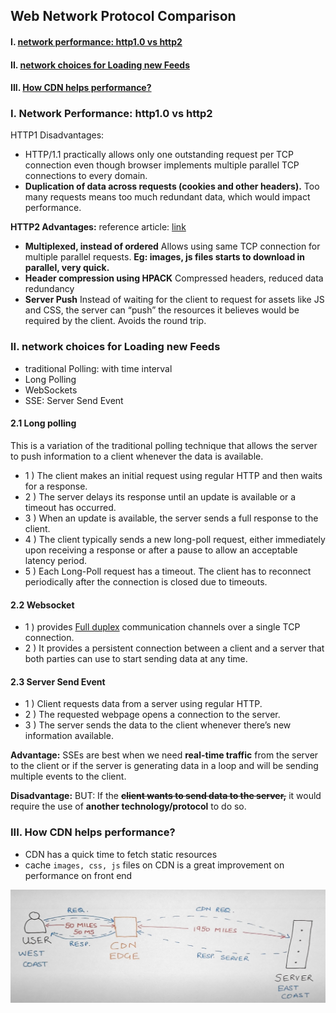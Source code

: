 ## Web Network Protocol Comparison

#### I. [network performance: http1.0  vs http2](#question-1)

#### II. [network choices for Loading new Feeds](#question-2)

#### III. [How CDN helps performance?](#question-3)

<div id="question-1"/>

### I. Network Performance: http1.0  vs http2

HTTP1 Disadvantages:
- HTTP/1.1 practically allows only one outstanding request per TCP connection
	even though browser implements multiple parallel TCP connections to every domain.
- **Duplication of data across requests (cookies and other headers).** 
	Too many requests means too much redundant data, which would impact performance.

**HTTP2 Advantages:** 
reference article: [link](https://imagekit.io/blog/http2-vs-http1-performance/)
- **Multiplexed, instead of ordered**
	Allows using same TCP connection for multiple parallel requests. **Eg: images, js files starts to download in parallel, very quick.**
- ****Header compression using HPACK****
	Compressed headers, reduced data redundancy
- ****Server Push****
	Instead of waiting for the client to request for assets like JS and CSS, the server can “push” the resources it believes would be required by the client. Avoids the round trip.

<div id="question-2"/>

### II. network choices for Loading new Feeds
- traditional Polling: with time interval
- Long Polling
- WebSockets
- SSE: Server Send Event

#### 2.1 Long polling
This is a variation of the traditional polling technique that allows the server to push information to a client whenever the data is available.
- 1 ) The client makes an initial request using regular HTTP and then waits for a response.
- 2 ) The server delays its response until an update is available or a timeout has occurred.
- 3 )  When an update is available, the server sends a full response to the client.
- 4 ) The client typically sends a new long-poll request, either immediately upon receiving a response or after a pause to allow an acceptable latency period.
- 5 ) Each Long-Poll request has a timeout. The client has to reconnect periodically after the connection is closed due to timeouts.

#### 2.2 Websocket
- 1 ) provides [Full duplex](https://en.wikipedia.org/wiki/Duplex_(telecommunications)#Full_duplex) communication channels over a single TCP connection. 
- 2 ) It provides a persistent connection between a client and a server that both parties can use to start sending data at any time.

#### 2.3 Server Send Event
- 1 )  Client requests data from a server using regular HTTP.
- 2 ) The requested webpage opens a connection to the server.
- 3 )  The server sends the data to the client whenever there’s new information available.

**Advantage:** 
SSEs are best when we need **real-time traffic** from the server to the client or if the server is generating data in a loop and will be sending multiple events to the client.

**Disadvantage:**
BUT: If the **~~client wants to send data to the server,~~** it would require the use of **another technology/protocol** to do so.

<div id="question-3"/>

### III. How CDN helps performance?
- CDN has a quick time to fetch static resources
- cache `images, css, js` files on CDN is a great improvement on performance on front end

![image](../assets/cdn_flow.png ':size=627x226')
